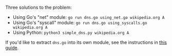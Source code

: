 Three solutions to the problem:

- Using Go's "net" module: `go run dns.go using_net.go wikipedia.org A`
- Using Go's "syscall" module: `go run dns.go using_syscalls.go wikipedia.org A`
- Using Python: `python3 simple_dns.py wikipedia.org A`

If you'd like to extract `dns.go` into its own module, see the instructions in [this guide](https://go.dev/doc/tutorial/call-module-code).
